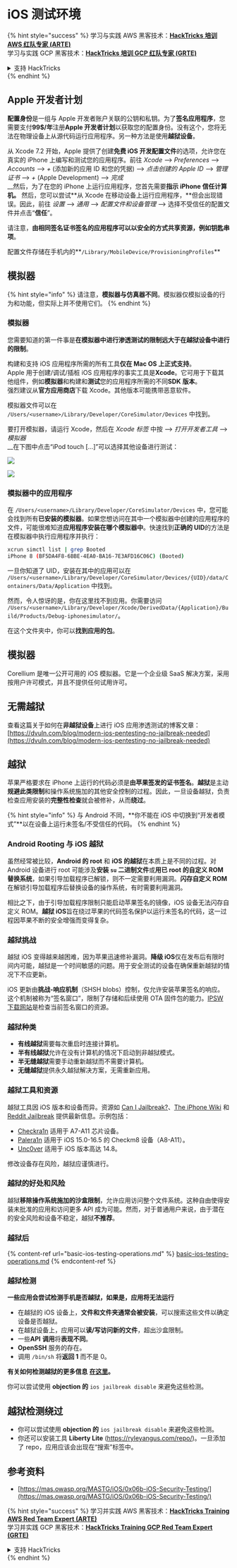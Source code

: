 # iOS 测试环境

{% hint style="success" %}
学习与实践 AWS 黑客技术：<img src="../../.gitbook/assets/arte.png" alt="" data-size="line">[**HackTricks 培训 AWS 红队专家 (ARTE)**](https://training.hacktricks.xyz/courses/arte)<img src="../../.gitbook/assets/arte.png" alt="" data-size="line">\
学习与实践 GCP 黑客技术：<img src="../../.gitbook/assets/grte.png" alt="" data-size="line">[**HackTricks 培训 GCP 红队专家 (GRTE)**<img src="../../.gitbook/assets/grte.png" alt="" data-size="line">](https://training.hacktricks.xyz/courses/grte)

<details>

<summary>支持 HackTricks</summary>

* 查看 [**订阅计划**](https://github.com/sponsors/carlospolop)!
* **加入** 💬 [**Discord 群组**](https://discord.gg/hRep4RUj7f) 或 [**Telegram 群组**](https://t.me/peass) 或 **在 Twitter 上关注** 🐦 [**@hacktricks\_live**](https://twitter.com/hacktricks\_live)**.**
* **通过向** [**HackTricks**](https://github.com/carlospolop/hacktricks) 和 [**HackTricks Cloud**](https://github.com/carlospolop/hacktricks-cloud) GitHub 仓库提交 PR 分享黑客技巧。

</details>
{% endhint %}

## Apple 开发者计划

**配置身份**是一组与 Apple 开发者账户关联的公钥和私钥。为了**签名应用程序**，您需要支付**99$/年**注册**Apple 开发者计划**以获取您的配置身份。没有这个，您将无法在物理设备上从源代码运行应用程序。另一种方法是使用**越狱设备**。

从 Xcode 7.2 开始，Apple 提供了创建**免费 iOS 开发配置文件**的选项，允许您在真实的 iPhone 上编写和测试您的应用程序。前往 _Xcode_ --> _Preferences_ --> _Accounts_ --> _+_ (添加新的应用 ID 和您的凭据) --> _点击创建的 Apple ID_ --> _管理证书_ --> _+_ (Apple Development) --> _完成_\
\_\_然后，为了在您的 iPhone 上运行应用程序，您首先需要**指示 iPhone 信任计算机。** 然后，您可以尝试**从 Xcode 在移动设备上运行应用程序，**但会出现错误。因此，前往 _设置_ --> _通用_ --> _配置文件和设备管理_ --> 选择不受信任的配置文件并点击“**信任**”。

请注意，**由相同签名证书签名的应用程序可以以安全的方式共享资源，例如钥匙串项**。

配置文件存储在手机内的**`/Library/MobileDevice/ProvisioningProfiles`**

## **模拟器**

{% hint style="info" %}
请注意，**模拟器与仿真器不同**。模拟器仅模拟设备的行为和功能，但实际上并不使用它们。
{% endhint %}

### **模拟器**

您需要知道的第一件事是**在模拟器中进行渗透测试的限制远大于在越狱设备中进行的限制**。

构建和支持 iOS 应用程序所需的所有工具**仅在 Mac OS 上正式支持**。\
Apple 用于创建/调试/插桩 iOS 应用程序的事实工具是**Xcode**。它可用于下载其他组件，例如**模拟器**和构建和**测试**您的应用程序所需的不同**SDK** **版本**。\
强烈建议从**官方应用商店**下载 Xcode。其他版本可能携带恶意软件。

模拟器文件可以在 `/Users/<username>/Library/Developer/CoreSimulator/Devices` 中找到。

要打开模拟器，请运行 Xcode，然后在 _Xcode 标签_ 中按 --> _打开开发者工具_ --> _模拟器_\
\_\_在下图中点击“iPod touch \[...\]”可以选择其他设备进行测试：

![](<../../.gitbook/assets/image (270).png>)

![](<../../.gitbook/assets/image (520).png>)

### 模拟器中的应用程序

在 `/Users/<username>/Library/Developer/CoreSimulator/Devices` 中，您可能会找到所有**已安装的模拟器**。如果您想访问在其中一个模拟器中创建的应用程序的文件，可能很难知道**应用程序安装在哪个模拟器中**。快速找到**正确的 UID**的方法是在模拟器中执行应用程序并执行：
```bash
xcrun simctl list | grep Booted
iPhone 8 (BF5DA4F8-6BBE-4EA0-BA16-7E3AFD16C06C) (Booted)
```
一旦你知道了 UID，安装在其中的应用可以在 `/Users/<username>/Library/Developer/CoreSimulator/Devices/{UID}/data/Containers/Data/Application` 中找到。

然而，令人惊讶的是，你在这里找不到应用。你需要访问 `/Users/<username>/Library/Developer/Xcode/DerivedData/{Application}/Build/Products/Debug-iphonesimulator/`。

在这个文件夹中，你可以**找到应用的包**。

## 模拟器

Corellium 是唯一公开可用的 iOS 模拟器。它是一个企业级 SaaS 解决方案，采用按用户许可模式，并且不提供任何试用许可。

## 无需越狱

查看这篇关于如何在**非越狱设备**上进行 iOS 应用渗透测试的博客文章：[https://dvuln.com/blog/modern-ios-pentesting-no-jailbreak-needed](https://dvuln.com/blog/modern-ios-pentesting-no-jailbreak-needed)

## 越狱

苹果严格要求在 iPhone 上运行的代码必须是**由苹果签发的证书签名**。**越狱**是主动**规避此类限制**和操作系统施加的其他安全控制的过程。因此，一旦设备越狱，负责检查应用安装的**完整性检查**就会被修补，从而**绕过**。

{% hint style="info" %}
与 Android 不同，**你不能在 iOS 中切换到“开发者模式”**以在设备上运行未签名/不受信任的代码。
{% endhint %}

### Android Rooting 与 iOS 越狱

虽然经常被比较，**Android 的 root** 和 **iOS 的越狱**在本质上是不同的过程。对 Android 设备进行 root 可能涉及**安装 `su` 二进制文件**或**用已 root 的自定义 ROM 替换系统**，如果引导加载程序已解锁，则不一定需要利用漏洞。**闪存自定义 ROM**在解锁引导加载程序后替换设备的操作系统，有时需要利用漏洞。

相比之下，由于引导加载程序限制只能启动苹果签名的镜像，iOS 设备无法闪存自定义 ROM。**越狱 iOS**旨在绕过苹果的代码签名保护以运行未签名的代码，这一过程因苹果不断的安全增强而变得复杂。

### 越狱挑战

越狱 iOS 变得越来越困难，因为苹果迅速修补漏洞。**降级 iOS**仅在发布后有限时间内可能，越狱是一个时间敏感的问题。用于安全测试的设备在确保重新越狱的情况下不应更新。

iOS 更新由**挑战-响应机制**（SHSH blobs）控制，仅允许安装苹果签名的响应。这个机制被称为“签名窗口”，限制了存储和后续使用 OTA 固件包的能力。[IPSW 下载网站](https://ipsw.me)是检查当前签名窗口的资源。

### 越狱种类

* **有线越狱**需要每次重启时连接计算机。
* **半有线越狱**允许在没有计算机的情况下启动到非越狱模式。
* **半无缝越狱**需要手动重新越狱而不需要计算机。
* **无缝越狱**提供永久越狱解决方案，无需重新应用。

### 越狱工具和资源

越狱工具因 iOS 版本和设备而异。资源如 [Can I Jailbreak?](https://canijailbreak.com)、[The iPhone Wiki](https://www.theiphonewiki.com) 和 [Reddit Jailbreak](https://www.reddit.com/r/jailbreak/) 提供最新信息。示例包括：

* [Checkra1n](https://checkra.in/) 适用于 A7-A11 芯片设备。
* [Palera1n](https://palera.in/) 适用于 iOS 15.0-16.5 的 Checkm8 设备（A8-A11）。
* [Unc0ver](https://unc0ver.dev/) 适用于 iOS 版本高达 14.8。

修改设备存在风险，越狱应谨慎进行。

### 越狱的好处和风险

越狱**移除操作系统施加的沙盒限制**，允许应用访问整个文件系统。这种自由使得安装未批准的应用和访问更多 API 成为可能。然而，对于普通用户来说，由于潜在的安全风险和设备不稳定，越狱**不推荐**。

### **越狱后**

{% content-ref url="basic-ios-testing-operations.md" %}
[basic-ios-testing-operations.md](basic-ios-testing-operations.md)
{% endcontent-ref %}

### **越狱检测**

**一些应用会尝试检测手机是否越狱，如果是，应用将无法运行**

* 在越狱的 iOS 设备上，**文件和文件夹通常会被安装**，可以搜索这些文件以确定设备是否越狱。
* 在越狱设备上，应用可以**读/写访问新的文件**，超出沙盒限制。
* 一些**API** **调用**将**表现不同**。
* **OpenSSH** 服务的存在。
* 调用 `/bin/sh` 将**返回 1** 而不是 0。

**有关如何检测越狱的更多信息** [**在这里**](https://www.trustwave.com/en-us/resources/blogs/spiderlabs-blog/jailbreak-detection-methods/)**。**

你可以尝试使用 **objection 的** `ios jailbreak disable` 来避免这些检测。

## **越狱检测绕过**

* 你可以尝试使用 **objection 的** `ios jailbreak disable` 来避免这些检测。
* 你还可以安装工具 **Liberty Lite** (https://ryleyangus.com/repo/)。一旦添加了 repo，应用应该会出现在“搜索”标签中。

## 参考资料

* [https://mas.owasp.org/MASTG/iOS/0x06b-iOS-Security-Testing/](https://mas.owasp.org/MASTG/iOS/0x06b-iOS-Security-Testing/)

{% hint style="success" %}
学习并实践 AWS 黑客技术：<img src="../../.gitbook/assets/arte.png" alt="" data-size="line">[**HackTricks Training AWS Red Team Expert (ARTE)**](https://training.hacktricks.xyz/courses/arte)<img src="../../.gitbook/assets/arte.png" alt="" data-size="line">\
学习并实践 GCP 黑客技术：<img src="../../.gitbook/assets/grte.png" alt="" data-size="line">[**HackTricks Training GCP Red Team Expert (GRTE)**<img src="../../.gitbook/assets/grte.png" alt="" data-size="line">](https://training.hacktricks.xyz/courses/grte)

<details>

<summary>支持 HackTricks</summary>

* 查看 [**订阅计划**](https://github.com/sponsors/carlospolop)!
* **加入** 💬 [**Discord 群组**](https://discord.gg/hRep4RUj7f) 或 [**电报群组**](https://t.me/peass) 或 **在** **Twitter** 🐦 [**@hacktricks\_live**](https://twitter.com/hacktricks\_live)**上关注我们。**
* **通过向** [**HackTricks**](https://github.com/carlospolop/hacktricks) 和 [**HackTricks Cloud**](https://github.com/carlospolop/hacktricks-cloud) github 仓库提交 PR 来分享黑客技巧。

</details>
{% endhint %}
